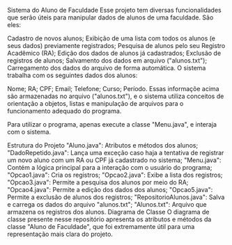Sistema do Aluno de Faculdade
Esse projeto tem diversas funcionalidades que serão úteis para manipular dados de alunos de uma faculdade. São eles:

Cadastro de novos alunos;
Exibição de uma lista com todos os alunos (e seus dados) previamente registrados;
Pesquisa de alunos pelo seu Registro Acadêmico (RA);
Edição dos dados de alunos já cadastrados;
Exclusão de registros de alunos;
Salvamento dos dados em arquivo ("alunos.txt");
Carregamento dos dados do arquivo de forma automática.
O sistema trabalha com os seguintes dados dos alunos:

Nome;
RA;
CPF;
Email;
Telefone;
Curso;
Período.
Essas informaçõe acima são armazenadas no arquivo ("alunos.txt"), e o sistema utiliza conceitos de orientação a objetos, listas e manipulação de arquivos para o funcionamento adequado do programa.

Para utilizar o programa, apenas execute a classe "Menu.java", e interaja com o sistema.

Estrutura do Projeto
"Aluno.java": Atributos e métodos dos alunos;
"DadoRepetido.java": Lança uma exceção caso haja a tentativa de registrar um novo aluno com um RA ou CPF já cadastrado no sistema;
"Menu.java": Contém a lógica principal para a interação com o usuário do programa;
"Opcao1.java": Cria os registros;
"Opcao2.java": Exibe a lista dos registros;
"Opcao3.java": Permite a pesquisa dos alunos por meio do RA;
"Opcao4.java": Permite a edição dos dados dos alunos;
"Opcao5.java": Permite a exclusão de alunos dos registros;
"RepositorioAlunos.java": Salva e carrega os dados do arquivo "alunos.txt";
"Alunos.txt": Arquivo que armazena os registros dos alunos.
Diagrama de Classe
O diagrama de classe presente nesse repositório apresenta os atributos e métodos da classe "Aluno de Faculdade", que foi extremamente útil para uma representação mais clara do projeto.

